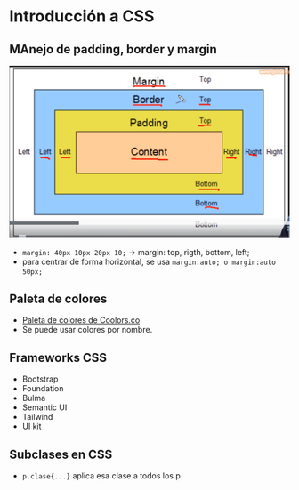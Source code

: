 # Introducción a CSS

## MAnejo de padding, border y margin

![MAnejo de padding, border y margin](./assets/img/boxmodel.png)
  
- `margin: 40px 10px 20px 10;` -> margin: top, rigth, bottom, left;
- para centrar de forma horizontal, se usa `margin:auto; o margin:auto 50px;`

## Paleta de colores
- [Paleta de colores de Coolors.co](https://coolors.co/)
- Se puede usar colores por nombre.
  

## Frameworks CSS
- Bootstrap
- Foundation
- Bulma 
- Semantic UI
- Tailwind
- UI kit

## Subclases en CSS
- `p.clase{...}` aplica esa clase a todos los p